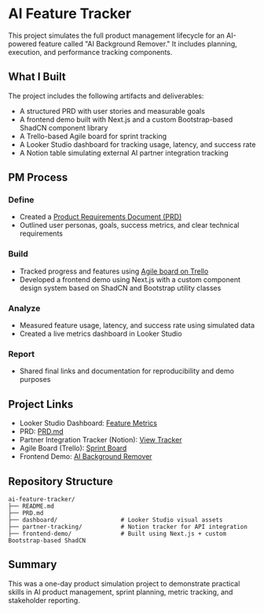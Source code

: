 
# AI Feature Tracker

This project simulates the full product management lifecycle for an AI-powered feature called "AI Background Remover." It includes planning, execution, and performance tracking components.

## What I Built

The project includes the following artifacts and deliverables:
- A structured PRD with user stories and measurable goals
- A frontend demo built with Next.js and a custom Bootstrap-based ShadCN component library
- A Trello-based Agile board for sprint tracking
- A Looker Studio dashboard for tracking usage, latency, and success rate
- A Notion table simulating external AI partner integration tracking

## PM Process

### Define
- Created a [Product Requirements Document (PRD)](./PRD.md)
- Outlined user personas, goals, success metrics, and clear technical requirements

### Build
- Tracked progress and features using [Agile board on Trello](https://trello.com/invite/b/6862060e218eb72a3f21d057/ATTI9d91bcebf74e8509ff26b8cca3d4c0e855B46866/ai-feature-lifecycle)
- Developed a frontend demo using Next.js with a custom component design system based on ShadCN and Bootstrap utility classes

### Analyze
- Measured feature usage, latency, and success rate using simulated data
- Created a live metrics dashboard in Looker Studio

### Report
- Shared final links and documentation for reproducibility and demo purposes

## Project Links

- Looker Studio Dashboard: [Feature Metrics](https://lookerstudio.google.com/reporting/c53f05d7-d416-4c7b-9e1e-30d1dbb6f1d5)
- PRD: [PRD.md](./PRD.md)
- Partner Integration Tracker (Notion): [View Tracker](https://www.notion.so/AI-Partner-Integration-Tracker-2224a2d9ae07804ca81bc2d0c63ca71b)
- Agile Board (Trello): [Sprint Board](https://trello.com/invite/b/6862060e218eb72a3f21d057/ATTI9d91bcebf74e8509ff26b8cca3d4c0e855B46866/ai-feature-lifecycle)
- Frontend Demo: [AI Background Remover](https://ai-feature-tracker.vercel.app/)

## Repository Structure

```
ai-feature-tracker/
├── README.md
├── PRD.md
├── dashboard/                  # Looker Studio visual assets
├── partner-tracking/           # Notion tracker for API integration
├── frontend-demo/              # Built using Next.js + custom Bootstrap-based ShadCN
```

## Summary

This was a one-day product simulation project to demonstrate practical skills in AI product management, sprint planning, metric tracking, and stakeholder reporting.

